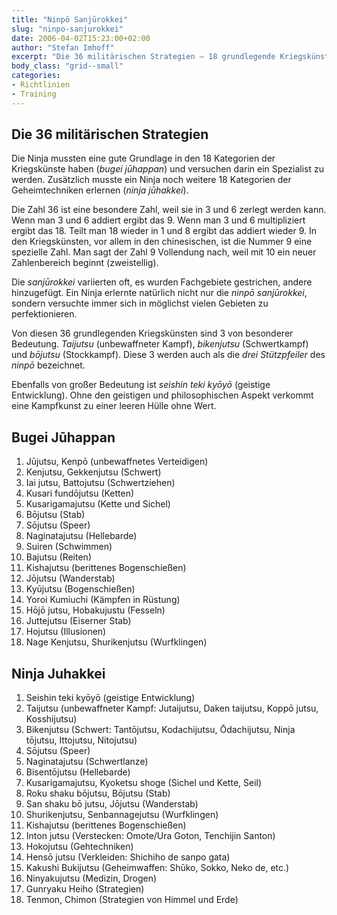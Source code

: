 ```yaml
---
title: "Ninpō Sanjūrokkei"
slug: "ninpo-sanjurokkei"
date: 2006-04-02T15:23:00+02:00
author: "Stefan Imhoff"
excerpt: "Die 36 militärischen Strategien – 18 grundlegende Kriegskünste und 18 spezielle ninja-Fertigkeiten, in denen sich die ninja trainiert haben."
body_class: "grid--small"
categories:
- Richtlinien
- Training
---
```


## Die 36 militärischen Strategien

Die Ninja mussten eine gute Grundlage in den 18 Kategorien der Kriegskünste haben (*bugei jūhappan*) und versuchen darin ein Spezialist zu werden. Zusätzlich musste ein Ninja noch weitere 18 Kategorien der Geheimtechniken erlernen (*ninja jūhakkei*).

Die Zahl 36 ist eine besondere Zahl, weil sie in 3 und 6 zerlegt werden kann. Wenn man 3 und 6 addiert ergibt das 9. Wenn man 3 und 6 multipliziert ergibt das 18. Teilt man 18 wieder in 1 und 8 ergibt das addiert wieder 9. In den Kriegskünsten, vor allem in den chinesischen, ist die Nummer 9 eine spezielle Zahl. Man sagt der Zahl 9 Vollendung nach, weil mit 10 ein neuer Zahlenbereich beginnt (zweistellig).

Die *sanjūrokkei* variierten oft, es wurden Fachgebiete gestrichen, andere hinzugefügt. Ein Ninja erlernte natürlich nicht nur die *ninpō sanjūrokkei*, sondern versuchte immer sich in möglichst vielen Gebieten zu perfektionieren.

Von diesen 36 grundlegenden Kriegskünsten sind 3 von besonderer Bedeutung. *Taijutsu* (unbewaffneter Kampf), *bikenjutsu* (Schwertkampf) und *bōjutsu* (Stockkampf). Diese 3 werden auch als die *drei Stützpfeiler* des *ninpō* bezeichnet.

Ebenfalls von großer Bedeutung ist *seishin teki kyōyō* (geistige Entwicklung). Ohne den geistigen und philosophischen Aspekt verkommt eine Kampfkunst zu einer leeren Hülle ohne Wert.


## Bugei Jūhappan

1. Jūjutsu, Kenpō (unbewaffnetes Verteidigen)
2. Kenjutsu, Gekkenjutsu (Schwert)
3. Iai jutsu, Battojutsu (Schwertziehen)
4. Kusari fundōjutsu (Ketten)
5. Kusarigamajutsu (Kette und Sichel)
6. Bōjutsu (Stab)
7. Sōjutsu (Speer)
8. Naginatajutsu (Hellebarde)
9. Suiren (Schwimmen)
10. Bajutsu (Reiten)
11. Kishajutsu (berittenes Bogenschießen)
12. Jōjutsu (Wanderstab)
13. Kyūjutsu (Bogenschießen)
14. Yoroi Kumiuchi (Kämpfen in Rüstung)
15. Hōjō jutsu, Hobakujustu (Fesseln)
16. Juttejutsu (Eiserner Stab)
17. Hojutsu (Illusionen)
18. Nage Kenjutsu, Shurikenjutsu (Wurfklingen)


## Ninja Juhakkei

1. Seishin teki kyōyō (geistige Entwicklung)
2. Taijutsu (unbewaffneter Kampf: Jutaijutsu, Daken taijutsu, Koppō jutsu, Kosshijutsu)
3. Bikenjutsu (Schwert: Tantōjutsu, Kodachijutsu, Ōdachijutsu, Ninja tōjutsu, Ittojutsu, Nitojutsu)
4. Sōjutsu (Speer)
5. Naginatajutsu (Schwertlanze)
6. Bisentōjutsu (Hellebarde)
7. Kusarigamajutsu, Kyoketsu shoge (Sichel und Kette, Seil)
8. Roku shaku bōjutsu, Bōjutsu (Stab)
9. San shaku bō jutsu, Jōjutsu (Wanderstab)
10. Shurikenjutsu, Senbannagejutsu (Wurfklingen)
11. Kishajutsu (berittenes Bogenschießen)
12. Inton jutsu (Verstecken: Omote/Ura Goton, Tenchijin Santon)
13. Hokojutsu (Gehtechniken)
14. Hensō jutsu (Verkleiden: Shichiho de sanpo gata)
15. Kakushi Bukijutsu (Geheimwaffen: Shūko, Sokko, Neko de, etc.)
16. Ninyakujutsu (Medizin, Drogen)
17. Gunryaku Heiho (Strategien)
18. Tenmon, Chimon (Strategien von Himmel und Erde)
